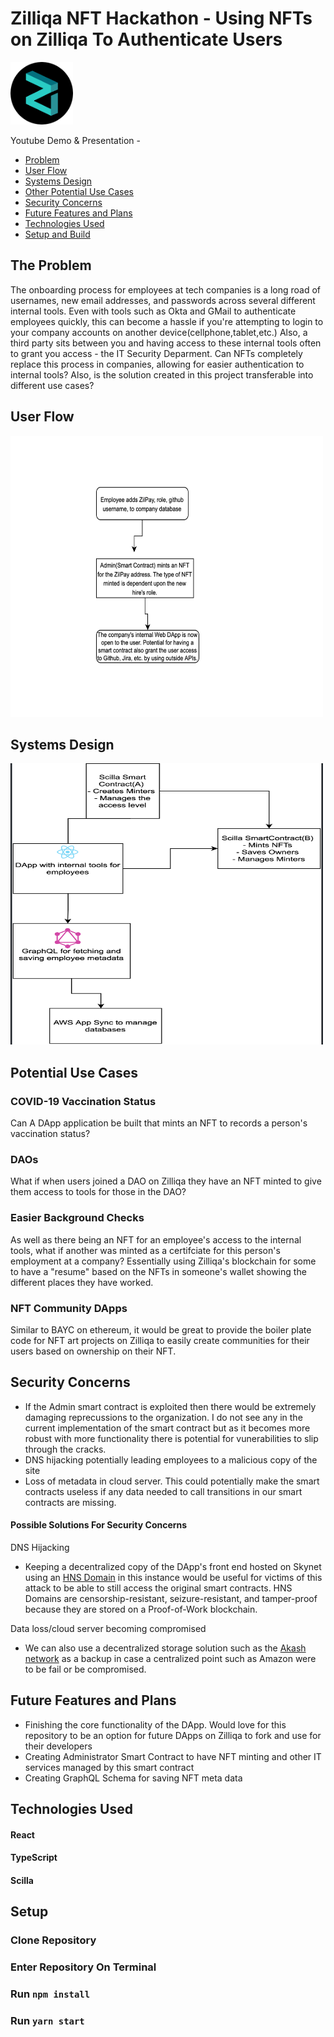 # Zilliqa NFT Hackathon - Using NFTs on Zilliqa To Authenticate Users  
<img src="https://github.com/yao-suke/zilliqa-nftauthentication/blob/main/download.png" width="100" height="100"/> 


Youtube Demo & Presentation -  

- [Problem](#problem) 
- [User Flow](#userflow) 
- [Systems Design](#design)
- [Other Potential Use Cases](#usecases)
- [Security Concerns](#security)
- [Future Features and Plans](#future)
- [Technologies Used](#tech)
- [Setup and Build](#setup)

## The Problem <a name="problem"></a>
The onboarding process for employees at tech companies is a long road of usernames, new email addresses, and passwords across several different internal tools. Even with tools such as Okta and GMail to authenticate employees quickly, this can become a hassle if you're attempting to login to your company accounts on another device(cellphone,tablet,etc.) Also, a third party sits between you and having access to these internal tools often to grant you access - the IT Security Deparment. Can NFTs completely replace this process in companies, allowing for easier authentication to internal tools? Also, is the solution created in this project transferable into different use cases? 

## User Flow <a name="userflow"></a>
<img src="https://github.com/yao-suke/zilliqa-nftauthentication/blob/main/Screen%20Shot%202021-10-18%20at%2012.30.13%20AM.png" width="500" height="450"/>  

## Systems Design <a name="design"></a>
<img src="https://github.com/yao-suke/zilliqa-nftauthentication/blob/main/Screen%20Shot%202021-10-19%20at%2010.12.04%20PM.png" width="500" height="450"/>  

## Potential Use Cases <a name="usecases"></a>   

### COVID-19 Vaccination Status
Can A DApp application be built that mints an NFT to records a person's vaccination status? 

### DAOs 
What if when users joined a DAO on Zilliqa they have an NFT minted to give them access to tools for those in the DAO? 

### Easier Background Checks 
As well as there being an NFT for an employee's access to the internal tools, what if another was minted as a certifciate for this person's employment at a company? Essentially using Zilliqa's blockchain for some to have a "resume" based on the NFTs in someone's wallet showing the different places they have worked.   

### NFT Community DApps 
Similar to BAYC on ethereum, it would be great to provide the boiler plate code for NFT art projects on Zilliqa to easily create communities for their users based on ownership on their NFT. 


## Security Concerns  <a name="security"></a>
- If the Admin smart contract is exploited then there would be extremely damaging reprecussions to the organization. I do not see any in the current implementation of the smart contract but as it becomes more robust with more functionality there is potential for vunerabilities to slip through the cracks.   
- DNS hijacking potentially leading employees to a malicious copy of the site  
- Loss of metadata in cloud server. This could potentially make the smart contracts useless if any data needed to call transitions in our smart contracts are missing. 


#### Possible Solutions For Security Concerns   
DNS Hijacking 

- Keeping a decentralized copy of the DApp's front end hosted on Skynet using an [HNS Domain](https://hnsdomain.com/) in this instance would be useful for victims of this attack to be able to still access the original smart contracts. HNS Domains are censorship-resistant, seizure-resistant, and tamper-proof because they are stored on a Proof-of-Work blockchain.  

Data loss/cloud server becoming compromised

- We can also use a decentralized storage solution such as the [Akash network](https://akash.network/) as a backup in case a centralized point such as Amazon were to be fail or be compromised. 

## Future Features and Plans <a name="future"></a>
- Finishing the core functionality of the DApp. Would love for this repository to be an option for future DApps on Zilliqa to fork and use for their developers 
- Creating Administrator Smart Contract to have NFT minting and other IT services managed by this smart contract 
- Creating GraphQL Schema for saving NFT meta data

## Technologies Used <a name="tech"></a>    

#### React 
#### TypeScript
#### Scilla


## Setup <a name="setup"></a>
### Clone Repository 
### Enter Repository On Terminal 
### Run `npm install`
### Run `yarn start`

